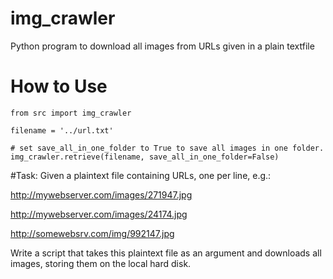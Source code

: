 # img_crawler
Python program to download all images from URLs given in a plain textfile

# How to Use

```
from src import img_crawler

filename = '../url.txt'

# set save_all_in_one_folder to True to save all images in one folder.
img_crawler.retrieve(filename, save_all_in_one_folder=False)
```

#Task:
Given a plaintext file containing URLs, one per line, e.g.:

http://mywebserver.com/images/271947.jpg

http://mywebserver.com/images/24174.jpg

http://somewebsrv.com/img/992147.jpg

Write a script that takes this plaintext file as an argument and downloads all images, storing them on the local hard disk.
